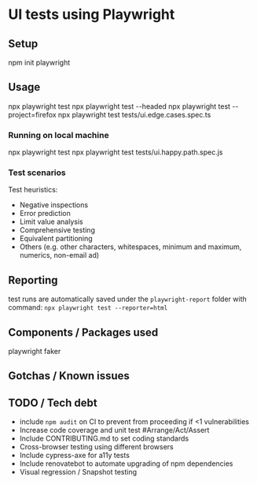 # UI tests using Playwright

## Setup
npm init playwright

## Usage
npx playwright test
npx playwright test --headed
npx playwright test --project=firefox
npx playwright test tests/ui.edge.cases.spec.ts

### Running on local machine
npx playwright test
npx playwright test tests/ui.happy.path.spec.js

### Test scenarios
Test heuristics:
- Negative inspections
- Error prediction
- Limit value analysis
- Comprehensive testing
- Equivalent partitioning
- Others (e.g. other characters, whitespaces, minimum and maximum, numerics, non-email ad)

## Reporting
test runs are automatically saved under the `playwright-report` folder with command: `npx playwright test --reporter=html`

## Components / Packages used
playwright
faker

## Gotchas / Known issues

## TODO / Tech debt
- include `npm audit` on CI to prevent from proceeding if <1 vulnerabilities 
- Increase code coverage and unit test #Arrange/Act/Assert
- Include CONTRIBUTING.md to set coding standards
- Cross-browser testing using different browsers
- Include cypress-axe for a11y tests
- Include renovatebot to automate upgrading of npm dependencies
- Visual regression / Snapshot testing